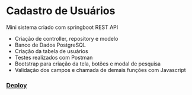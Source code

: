 <h1>Cadastro de Usuários</h1>

Mini sistema criado com springboot REST API

<ul>
  <li>Criação de controller, repository e modelo</li>
  <li>Banco de Dados PostgreSQL</li>
  <li>Criação da tabela de usuários</li>
  <li>Testes realizados com Postman</li>
  <li>Bootstrap para criação da tela, botões e modal de pesquisa</li>
  <li>Validação dos campos e chamada de demais funções com Javascript</li>
</ul>

<h3><a href="https://springboot-rest-api-app.herokuapp.com/springboot-rest-api-sample/index.html">Deploy</h3></a>
